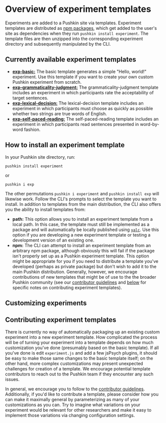 # Overview of experiment templates

Experiments are added to a Pushkin site via templates. Experiment templates are distributed as [npm packages](https://www.npmjs.com/org/pushkin-templates), which get added to the user's site as dependencies when they run `pushkin install experiment`. The template files are then unzipped into the corresponding experiment directory and subsequently manipulated by the CLI.

## Currently available experiment templates

 - [**exp-basic:**](exp-basic.md) The basic template generates a simple "Hello, world!" experiment. Use this template if you want to create your own custom Pushkin experiment from scratch.
 - [**exp-grammaticality-judgment:**](exp-grammaticality-judgment.md) The grammaticality-judgment template includes an experiment in which participants rate the acceptability of target sentences.
 - [**exp-lexical-decision:**](exp-lexical-decision.md) The lexical-decision template includes an experiment in which participants must choose as quickly as possible whether two strings are true words of English.
 - [**exp-self-paced-reading:**](exp-self-paced-reading.md) The self-paced-reading template includes an experiment in which participants read sentences presented in word-by-word fashion.

## How to install an experiment template

In your Pushkin site directory, run:

```
pushkin install experiment
```

or

```
pushkin i exp
```

The other permutations `pushkin i experiment` and `pushkin install exp` will likewise work. Follow the CLI's prompts to select the template you want to install. In addition to templates from the main distribution, the CLI also offers you the ability to install templates from:

 - **path:** This option allows you to install an experiment template from a local path. In this case, the template must still be implemented as a package and will automatically be locally published using [`yalc`](https://github.com/wclr/yalc). Use this option if you are developing a new experiment template or testing a development version of an existing one.
 - **npm:** The CLI can attempt to install an experiment template from an arbitrary npm package, although obviously this will fail if the package isn't properly set up as a Pushkin experiment template. This option might be appropriate for you if you need to distribute a template you've developed (perhaps as private package) but don't wish to add it to the main Pushkin distribution. Generally, however, we encourage contributions of new templates that might be of use to the the broader Pushkin community (see our [contributor guidelines](../developers/contributor-guidelines.md) and [below](#contributing-experiment-templates) for specific notes on contributing experiment templates).

## Customizing experiments



## Contributing experiment templates

There is currently no way of automatically packaging up an existing custom experiment into a new experiment template. How complicated the process will be of turning your experiment into a template depends on how much customization you've done (presumably based on the basic template). If all you've done is edit `experiment.js` and add a few jsPsych plugins, it should be easy to make those same changes to the basic template itself; on the other hand, more complex customizations may present unexpected challenges for creation of a template. We encourage potential template contributors to reach out to the Pushkin team if they encounter any such issues.

In general, we encourage you to follow to the [contributor guidelines](../developers/contributor-guidelines.md). Additionally, if you'd like to contribute a template, please consider how you can make it maximally general by parameterizing as many of your customizations as you can. Try to imagine what variations on your experiment would be relevant for other researchers and make it easy to implement those variations via changing configuration settings.